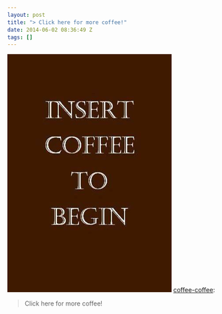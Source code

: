 ```yaml
---
layout: post
title: "> Click here for more coffee!"
date: 2014-06-02 08:36:49 Z
tags: []
---
```

![](/media/2014/06/87581034514.jpg)
[coffee-coffee](http://coffee-coffee.tumblr.com/post/87197888971/click-here-for-more-coffee):

> Click here for more coffee!
